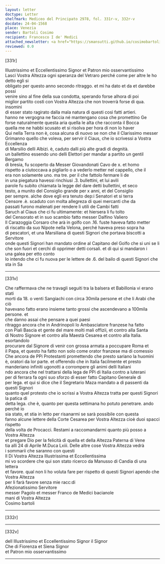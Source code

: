 ```yaml
---
layout: letter
doctype: Letter
shelfmark: Mediceo del Principato 2978, fol. 331r-v, 332r-v
docdate: 24-04-1568
place: Venezia
sender: Bartoli Cosimo
recipient: Francesco I de' Medici
attached_newsletter: <a href="https://smansutti.github.io/cosimobartoli/texts/3080_075/">3080_075</a>
reviewed: 0.0
---
```


[331r]  
  
  
Illustrissimo et Eccellentissimo Signor et Patron mio osservantissimo  
Lasci Vostra Altezza ogni speranza del Vetraro perché come per altre le ho detto egli si  
obligato per questo anno secondo ritraggo. et mi ha dato et da et darebbe possi  
venire sino al fine della sua condotta, sperando forse alhora di poi  
miglior partito costì con Vostra Altezza che non troverrà forse di qua. insomini  
di esser stato ragirato dalla mala natura di questi così fatti artieri.  
hanno ne vergogna ne faccia né mantengano cosa che promettino Ge  
forse naturalmente questa aria quella le alta che racconta il Bocca  
quella me ne habbi scusato et si risolva per hora di non lo haver  
Qui nella Terra non è, cosa alcuna di nuovo se non che il Clarissimo messer  
Grimanno quello che voleva, per servir il Ciaus, che io scrivessi a Vostra Eccellenza  
di Marsilio delli Albizi. è, caduto dalli più alte gradi di degnità.  
un ballettino essendo uno delli Elettori per mandar a partito un gentil  
Bergamo  
di bresia, fu scoperto da Messer Giovandonati Cavo de x. et homo  
rispetto a ciutoccava a pigliarlo o a vederlo metter nel cappello, che il  
era non solamente uno. ma tre. per il che fattolo fermare li de  
in una piegatura havessi rinchiusi .3. bullettini, et lui avili  
parole fu subito chiamata la legge del dare detti bullettini, et seco  
testo, a munito del Consiglio grande per x anni, et del Consiglio  
per sempre. alche dove egli era tenuto dep:i Senatori et si terra  
Censore .è. scaduto con molta allegreza di quei mercanti che da  
passati furono malenati per rendere li utili de Cambi fatti  
Saruch al Ciaus che ci fu ultimamente: et hiersera li fu tolto  
del Censorato et in suo scambio fatto messer Dalfino Valiero  
Il Carazoggia Corsaro che arà in golfo con .16. fuste haveva fatto metter  
di riscatto da suo Nipote nella Velona, perché haveva preso sopra ha  
di pescatori, et una Marsiliana di questi Signori che portava biscotti a Servitore  
onde questi Signori han mandato ordine al Capitano del Golfo che si uni se li  
che son fuori et cerchi dì opprimer detti corsali. et di qui si mandaron i  
una galea per etto conto  
Io intendo che ci fu nuova per le lettere de .6. del bailo di questi Signori che sta in Sa  
  
---  

[331v]  
  
  
Che raffermava che ne travagli seguiti tra la balsera et Babillonia vi erano stati  
morti da 18. o venti Sangiachi con circa 30mila persone et che li Arabi che ciò  
havevano fatto erano insieme tanto grossi che ascendevano a 100mila persone. et  
che danno assai che pensare a quei paesi  
ritraggo ancora che in Andrinopoli lo Ambasciatore franzese ha fatto  
con Piali Bascia et gente del mare molti mali offizii, et contro alla Santa  
di Nostro Signore et contro alla Maestà Cesarea et contro alla Italia. esortandolo  
procurare dal Signore di venir con grossa armata a poccupare Roma et  
il Papa, et questo ha fatto non solo come orator franzese ma di comessio  
Che ancora de PPi Protestanti promettendo che presto sariano la huomini  
è, oratori da lor parte. et offerendo che in Italia facilmente et presto  
manderiano infiniti ugonotti a corrompere gli animi delli Italiani  
ndo ancora che nel trattarsi della lega de PPi di Italia contro a luterani  
per di ferrara fa ogni suo sforzo di esser fatto Capitano Generale di  
per lega. et qui si dice che il Segretario Maza mandato a dì passenti da questi Signori  
quanto quel protesto che io scrissi a Vostra Altezza tratta per questi Signori la patica di  
detta lega. che è, quanto per questa settimana ho potuto penetrare. ando perché io  
sia stato, et stia in letto per risanarmi se sarà possibile con questa  
fanno alcune lettere della Corte Cesarea per Vostra Altezza cioè duoi spacci rispetto  
della volta de Procacci. Restami a raccomandarmi quanto più posso a Vostra Altezza  
et pregare Dio per la felicità di quella et della Altezza Paterna di Vene  
tia alli 24 di Aprile M.Duca Lxiii. Delle altre cose Vostra Altezza vedrà  
i sommarii che saranno con questi  
Il Di Vostra Altezza Illustrissima et Eccellentissima  
mi vo scordere che qui son stato ricerco da Manusso di Candia di una lettera  
et favore. qual non li ho voluta fare per rispetto di questi Signori apendo che Vostra Altezza  
per li farà favore senza mie racc:di  
Afezionatissimo Servitore  
messer Pagolo et messer Franco de Medici bacianole  
mani di Vostra Altezza  
Cosimo bartoli  
  
---  

[332r]  
  
  
  
---  

[332v]  
  
  
dell Illustrissimo et Eccellentissimo Signor il Signor  
Che di Fiorenza et Siena Signor  
et Patron mio osservantissimo  
	  
---  

